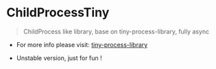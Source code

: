 # ChildProcessTiny

> ChildProcess like library, base on tiny-process-library, fully async

- For more info please visit: [tiny-process-library](https://gitlab.com/eidheim/tiny-process-library)

- Unstable version, just for fun !
